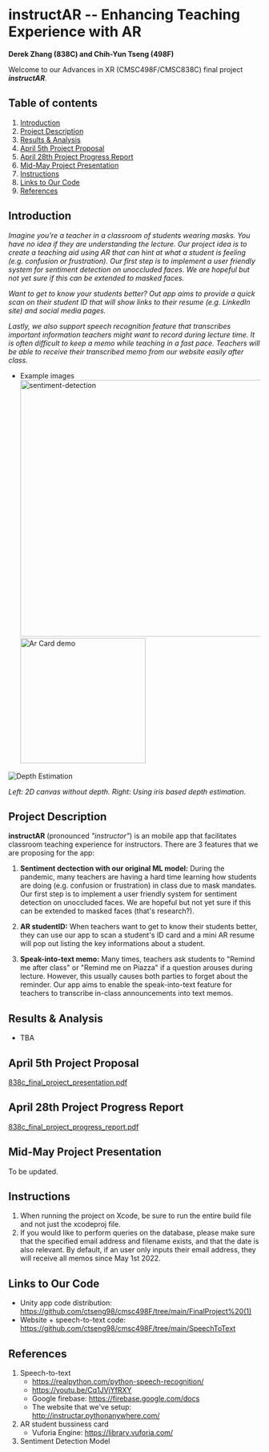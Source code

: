 # instructAR -- Enhancing Teaching Experience with AR

**Derek Zhang (838C) and Chih-Yun Tseng (498F)**

Welcome to our Advances in XR (CMSC498F/CMSC838C) final project ***instructAR***.

## Table of contents
1. [Introduction](#introduction)
2. [Project Description](#pd)
3. [Results & Analysis](#res)
4. [April 5th Project Proposal](#a5)
5. [April 28th Project Progress Report](#a28)
6. [Mid-May Project Presentation](#mmay)
7. [Instructions](#inst)
8. [Links to Our Code](#code)
9. [References](#ref)

## Introduction <a name="introduction"></a>
_Imagine you're a teacher in a classroom of students wearing masks. You have no idea if they are understanding the lecture. Our project idea is to create a teaching aid using AR that can hint at what a student is feeling (e.g. confusion or frustration). Our first step is to implement a user friendly system for sentiment detection on unoccluded faces. We are hopeful but not yet sure if this can be extended to masked faces._

_Want to get to know your students better? Out app aims to provide a quick scan on their student ID that will show links to their resume (e.g. LinkedIn site) and social media pages._

_Lastly, we also support speech recognition feature that transcribes important information teachers might want to record during lecture time. It is often difficult to keep a memo while teaching in a fast pace. Teachers will be able to receive their transcribed memo from our website easily after class._

* Example images <br />
  <img src="https://chromestone.github.io/Advances-In-XR/example.jpg" alt="sentiment-detection" width="512" height="auto">
  <img src="https://user-images.githubusercontent.com/55725395/165830203-ad6de07b-94df-4308-84d4-e25e399afc8c.jpg" alt="Ar Card demo" width="250" height="auto">

![Depth Estimation](https://chromestone.github.io/Advances-In-XR/depth_estimation.gif)

_Left: 2D canvas without depth. Right: Using iris based depth estimation._

## Project Description <a name="pd"></a>
**instructAR** (pronounced *"instructor"*) is an mobile app that facilitates classroom teaching experience for instructors. There are 3 features that we are proposing for the app:
1. **Sentiment dectection with our original ML model:** During the pandemic, many teachers are having a hard time learning how students are doing (e.g. confusion or frustration) in class due to mask mandates. Our first step is to implement a user friendly system for sentiment detection on unoccluded faces. We are hopeful but not yet sure if this can be extended to masked faces (that's research?).

2. **AR studentID:** When teachers want to get to know their students better, they can use our app to scan a student's ID card and a mini AR resume will pop out listing the key informations about a student.

3. **Speak-into-text memo:** Many times, teachers ask students to "Remind me after class" or "Remind me on Piazza" if a question arouses during lecture. However, this usually causes both parties to forget about the reminder. Our app aims to enable the speak-into-text feature for teachers to transcribe in-class announcements into text memos.

## Results & Analysis <a name="res"></a>
* TBA

## April 5th Project Proposal <a name="a5"></a>
[838c_final_project_presentation.pdf](https://github.com/chromestone/Advances-In-XR/files/8421427/838c_final_project_presentation.2.pdf)


## April 28th Project Progress Report <a name="a28"></a>
[838c_final_project_progress_report.pdf](https://github.com/chromestone/Advances-In-XR/files/8585267/838c_final_project_progress_report.pdf)

## Mid-May Project Presentation <a name="mmay"></a>
To be updated.

## Instructions <a name="inst"></a>
1. When running the project on Xcode, be sure to run the entire build file and not just the xcodeproj file.
2. If you would like to perform queries on the database, please make sure that the specified email address and filename exists, and that the date is also relevant. By default, if an user only inputs their email address, they will receive all memos since May 1st 2022.

## Links to Our Code <a name="code"></a>
* Unity app code distribution: https://github.com/ctseng98/cmsc498F/tree/main/FinalProject%20(1)
* Website + speech-to-text code: https://github.com/ctseng98/cmsc498F/tree/main/SpeechToText

## References <a name="ref"></a>
1. Speech-to-text
   * https://realpython.com/python-speech-recognition/
   * https://youtu.be/Cq1JVjYfRXY
   * Google firebase: https://firebase.google.com/docs
   * The website that we've setup: http://instructar.pythonanywhere.com/
2. AR student bussiness card
   * Vuforia Engine: https://library.vuforia.com/
3. Sentiment Detection Model

